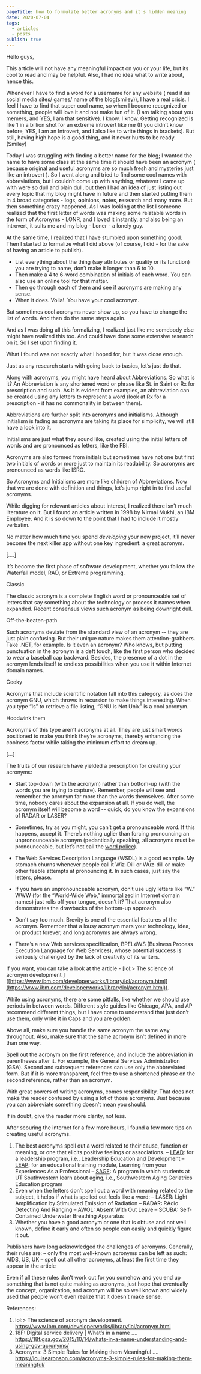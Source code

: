 ```yaml
---
pageTitle: how to formulate better acronyms and it's hidden meaning
date: 2020-07-04
tags:
  - articles
  - posts
publish: true
---
```


Hello guys,

This article will not have any meaningful impact on you or your life, but its cool to read and may be helpful. Also, I had no idea what to write about, hence this.

Whenever I have to find a word for a username for any website ( read it as social media sites/ games/ name of the blog(smiley)), I have a real crisis. I feel I have to find that super cool name, so when I become recognized or something, people will love it and not make fun of it. (I am talking about you memers, and YES, I am that sensitive). I know. I know. Getting recognized is like 1 in a billion shot for an extreme introvert like me (If you didn’t know before, YES, I am an Introvert, and I also like to write things in brackets). But still, having high hope is a good thing, and it never hurts to be ready. (Smiley)

Today I was struggling with finding a better name for the blog; I wanted the name to have some class at the same time it should have been an acronym ( because original and useful acronyms are so much fresh and mysteries just like an introvert ). So I went along and tried to find some cool names with abbreviations, but I couldn’t come up with anything, whatever I came up with were so dull and plain dull, but then I had an idea of just listing out every topic that my blog might have in future and then started putting them in 4 broad categories - **l**ogs, **o**pinions, **n**otes, **r**esearch and many more. But then something crazy happened. As I was looking at the list I someone realized that the first letter of words was making some relatable words in the form of Acronyms - LONR, and I loved it instantly, and also being an introvert, it suits me and my blog - Loner - a lonely guy.

At the same time, I realized that I have stumbled upon something good. Then I started to formalize what I did above (of course, I did - for the sake of having an article to publish).

*   List everything about the thing (say attributes or quality or its function) you are trying to name, don’t make it longer than 6 to 10.
*   Then make a 4 to 6-word combination of initials of each word. You can also use an online tool for that matter.
*   Then go through each of them and see if acronyms are making any sense.
*   When it does. Voila!. You have your cool acronym.

But sometimes cool acronyms never show up, so you have to change the list of words. And then do the same steps again.

And as I was doing all this formalizing, I realized just like me somebody else might have realized this too. And could have done some extensive research on it. So I set upon finding it.

What I found was not exactly what I hoped for, but it was close enough.

Just as any research starts with going back to basics, let’s just do that.

Along with acronyms, you might have heard about Abbreviations. So what is it? An Abbreviation is any shortened word or phrase like St. in Saint or Rx for prescription and such. As it is evident from examples, an abbreviation can be created using any letters to represent a word (look at Rx for a prescription - it has no commonality in between them).

Abbreviations are further split into acronyms and initialisms. Although initialism is fading as acronyms are taking its place for simplicity, we will still have a look into it.

Initialisms are just what they sound like, created using the initial letters of words and are pronounced as letters, like the FBI.

Acronyms are also formed from initials but sometimes have not one but first two initials of words or more just to maintain its readability. So acronyms are pronounced as words like ISRO.

So Acronyms and Initialisms are more like children of Abbreviations. Now that we are done with definition and things, let’s jump right in to find useful acronyms.

While digging for relevant articles about interest, I realized there isn’t much literature on it. But I found an article written in 1998 by Nirmal Mukhi, an IBM Employee. And it is so down to the point that I had to include it mostly verbatim.

No matter how much time you spend _developing_ your new project, it’ll never become the next killer app without one key ingredient: a great acronym.

\[….\]

It’s become the first phase of software development, whether you follow the Waterfall model, RAD, or Extreme programming.

Classic

The classic acronym is a complete English word or pronounceable set of letters that say something about the technology or process it names when expanded. Recent consensus views such acronym as being downright dull.

Off-the-beaten-path

Such acronyms deviate from the standard view of an acronym -- they are just plain confusing. But their unique nature makes them attention-grabbers. Take .NET, for example. Is it even an acronym? Who knows, but putting punctuation in the acronym is a deft touch, like the first person who decided to wear a baseball cap backward. Besides, the presence of a dot in the acronym lends itself to endless possibilities when you use it within Internet domain names.

Geeky

Acronyms that include scientific notation fall into this category, as does the acronym GNU, which throws in recursion to make things interesting. When you type “ls” to retrieve a file listing, “GNU is Not Unix” is a cool acronym.

Hoodwink them

Acronyms of this type aren’t acronyms at all. They are just smart words positioned to make you think they’re acronyms, thereby enhancing the coolness factor while taking the minimum effort to dream up.

\[…\]

The fruits of our research have yielded a prescription for creating your acronyms:

*   Start top-down (with the acronym) rather than bottom-up (with the words you are trying to capture). Remember, people will see and remember the acronym far more than the words themselves. After some time, nobody cares about the expansion at all. If you do well, the acronym itself will become a word -- quick, do you know the expansions of RADAR or LASER?
*   Sometimes, try as you might, you can’t get a pronounceable word. If this happens, accept it. There’s nothing uglier than forcing pronouncing an unpronounceable acronym (pedantically speaking, all acronyms must be pronounceable, but let’s not call the [word police](http://www.theatlantic.com/unbound/wordpolice/)).

*   The Web Services Description Language (WSDL) is a good example. My stomach churns whenever people call it Wiz-Dill or Wuz-dill or make other feeble attempts at pronouncing it. In such cases, just say the letters, please.
*   If you have an unpronounceable acronym, don’t use ugly letters like “W.” WWW (for the “World-Wide Web,” immortalized in Internet domain names) just rolls off your tongue, doesn’t it? That acronym also demonstrates the drawbacks of the bottom-up approach.
*   Don’t say too much. Brevity is one of the essential features of the acronym. Remember that a lousy acronym mars your technology, idea, or product forever, and long acronyms are always wrong.

*   There’s a new Web services specification, BPEL4WS (Business Process Execution Language for Web Services), whose potential success is seriously challenged by the lack of creativity of its writers.

If you want, you can take a look at the article - \[lol:> The science of acronym development \]([https://www.ibm.com/developerworks/library/lol/acronym.html](https://www.ibm.com/developerworks/library/lol/acronym.html)).

While using acronyms, there are some pitfalls, like whether we should use periods in between words. Different style guides like Chicago, APA, and AP recommend different things, but I have come to understand that just don’t use them, only write it in Caps and you are golden.

Above all, make sure you handle the same acronym the same way throughout. Also, make sure that the same acronym isn’t defined in more than one way.

Spell out the acronym on the first reference, and include the abbreviation in parentheses after it. For example, the General Services Administration (GSA). Second and subsequent references can use only the abbreviated form. But if it is more transparent, feel free to use a shortened phrase on the second reference, rather than an acronym.

With great powers of writing acronyms, comes responsibility. That does not make the reader confused by using a lot of those acronyms. Just because you can abbreviate something doesn’t mean you should.

If in doubt, give the reader more clarity, not less.

After scouring the internet for a few more hours, I found a few more tips on creating useful acronyms.

1.  The best acronyms spell out a word related to their cause, function or meaning, or one that elicits positive feelings or associations.
    – [LEAD](http://www.wharton.upenn.edu/academics/LEAD.cfm): for a leadership program, i.e., Leadership Education and Development
    – [LEAP](https://www.mededportal.org/publication/9073): for an educational training module, Learning from your Experiences As a Professional
    – [SAGE](http://www.utsouthwestern.edu/education/medical-school/departments/internal-medicine/divisions/geriatrics/sage.html): A program in which students at UT Southwestern learn about aging, i.e., Southwestern Aging Geriatrics Education program
2.  Even when the letters don’t spell out a word with meaning related to the subject, it helps if what is spelled out feels like a word:
    – LASER: Light Amplification by Stimulated Emission of Radiation
    – RADAR: RAdio Detecting And Ranging
    – AWOL: Absent With Out Leave
    – SCUBA: Self-Contained Underwater Breathing Apparatus
3.  Whether you have a good acronym or one that is obtuse and not well known, define it early and often so people can easily and quickly figure it out.

Publishers have long acknowledged the challenges of acronyms. Generally, their rules are:
– only the most well-known acronyms can be left as such: AIDS, US, UK
– spell out all other acronyms, at least the first time they appear in the article

Even if all these rules don’t work out for you somehow and you end up something that is not quite making as acronyms, just hope that eventually the concept, organization, and acronym will be so well known and widely used that people won’t even realize that it doesn’t make sense.

References:

1.  lol:> The science of acronym development. https://www.ibm.com/developerworks/library/lol/acronym.html
2.  18F: Digital service delivery | What’s in a name .... https://18f.gsa.gov/2015/10/14/whats-in-a-name-understanding-and-using-gov-acronyms/
3.  Acronyms: 3 Simple Rules for Making them Meaningful .... https://louisearonson.com/acronyms-3-simple-rules-for-making-them-meaningful/
